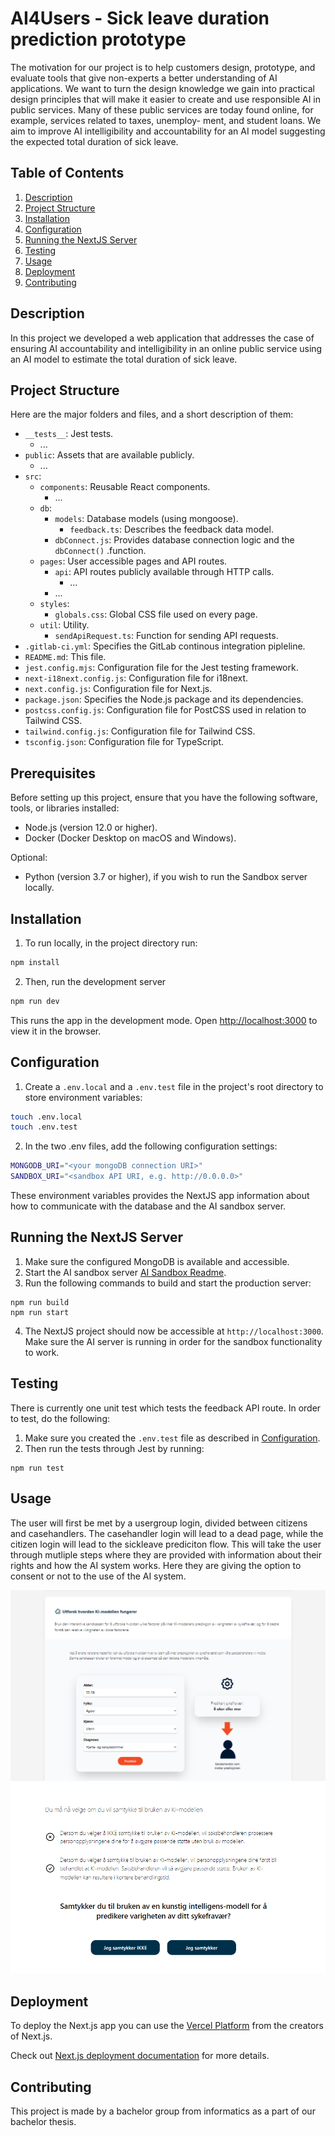 # AI4Users - Sick leave duration prediction prototype
The motivation for our project is to help customers design, prototype, and evaluate
tools that give non-experts a better understanding of AI applications. We want to
turn the design knowledge we gain into practical design principles that will make
it easier to create and use responsible AI in public services. Many of these public
services are today found online, for example, services related to taxes, unemploy-
ment, and student loans. We aim to improve AI intelligibility and accountability for an AI
model suggesting the expected total duration of sick leave. 

## Table of Contents

1. [Description](#description)
2. [Project Structure](#project-structure)
3. [Installation](#installation)
4. [Configuration](#configuration)
5. [Running the NextJS Server](#running-the-nextjs-server)
6. [Testing](#testing)
7. [Usage](#usage)
8. [Deployment](#deployment)
9. [Contributing](#contributing)

## Description

In this project we developed a web application that addresses the case of ensuring AI accountability and intelligibility in an online public service using an AI model to estimate the total duration of sick leave.

## Project Structure
Here are the major folders and files, and a short description of them:
- `__tests__`: Jest tests.
    - ...
- `public`: Assets that are available publicly.
    - ...
- `src`:
    - `components`: Reusable React components.
        - ...
    - `db`:
        - `models`: Database models (using mongoose).
            - `feedback.ts`: Describes the feedback data model.
        - `dbConnect.js`: Provides database connection logic and the `dbConnect()` .function.
    - `pages`: User accessible pages and API routes.
        - `api`: API routes publicly available through HTTP calls.
            - ...
        - ...
    - `styles`: 
        - `globals.css`: Global CSS file used on every page.
    - `util`: Utility.
        - `sendApiRequest.ts`: Function for sending API requests.
- `.gitlab-ci.yml`: Specifies the GitLab continous integration pipleline.
- `README.md`: This file.
- `jest.config.mjs`: Configuration file for the Jest testing framework.
- `next-i18next.config.js`: Configuration file for i18next.
- `next.config.js`: Configuration file for Next.js.
- `package.json`: Specifies the Node.js package and its dependencies.
- `postcss.config.js`: Configuration file for PostCSS used in relation to Tailwind CSS.
- `tailwind.config.js`: Configuration file for Tailwind CSS.
- `tsconfig.json`: Configuration file for TypeScript.

## Prerequisites

Before setting up this project, ensure that you have the following software, tools, or libraries installed:

- Node.js (version 12.0 or higher).
- Docker (Docker Desktop on macOS and Windows).

Optional:
- Python (version 3.7 or higher), if you wish to run the Sandbox server locally.


## Installation

1. To run locally, in the project directory run:

```bash
npm install
```
2. Then, run the development server
```bash
npm run dev
```

This runs the app in the development mode. Open [http://localhost:3000](http://localhost:3000) to view it in the browser. 


## Configuration
1. Create a `.env.local` and a `.env.test` file in the project's root directory to store environment variables:
```bash
touch .env.local
touch .env.test
```
2. In the two .env files, add the following configuration settings:
```bash
MONGODB_URI="<your mongoDB connection URI>"
SANDBOX_URI="<sandbox API URI, e.g. http://0.0.0.0>"
```
These environment variables provides the NextJS app information about how to communicate with the database and the AI sandbox server.

## Running the NextJS Server
1. Make sure the configured MongoDB is available and accessible.
2. Start the AI sandbox server [AI Sandbox Readme](sandbox-server/README.md).
3. Run the following commands to build and start the production server:
```
npm run build
npm run start
```

4. The NextJS project should now be accessible at `http://localhost:3000`. Make sure the AI server is running in order for the sandbox functionality to work.

## Testing
There is currently one unit test which tests the feedback API route. In order to test, do the following:
1. Make sure you created the `.env.test` file as described in [Configuration](#configuration).
2. Then run the tests through Jest by running:
```
npm run test
```


## Usage

The user will first be met by a usergroup login, divided between citizens and casehandlers. The casehandler login will lead to a dead page, while the citizen login will lead to the sickleave prediciton flow. This will take the user through mutliple steps where they are provided with information about their rights and how the AI system works. Here they are giving the option to consent or not to the use of the AI system. 


![Image of sandbox](/public/img/sandbox.png)
![Image of consent](/public/img/consent.png)


## Deployment

To deploy the Next.js app you can use the [Vercel Platform](https://vercel.com/new?utm_medium=default-template&filter=next.js&utm_source=create-next-app&utm_campaign=create-next-app-readme) from the creators of Next.js.

Check out [Next.js deployment documentation](https://nextjs.org/docs/deployment) for more details.


## Contributing

This project is made by a bachelor group from informatics as a part of our bachelor thesis. 


